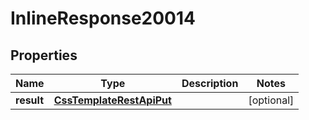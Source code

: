# InlineResponse20014

## Properties
Name | Type | Description | Notes
------------ | ------------- | ------------- | -------------
**result** | [**CssTemplateRestApiPut**](CssTemplateRestApiPut.md) |  |  [optional]
